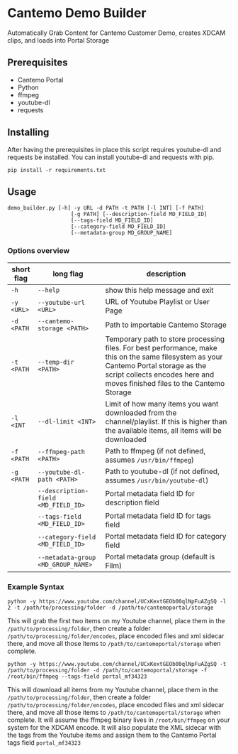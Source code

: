 # Cantemo Demo Builder

Automatically Grab Content for Cantemo Customer Demo, creates XDCAM clips, and
loads into Portal Storage

## Prerequisites

  - Cantemo Portal
  - Python
  - ffmpeg
  - youtube-dl
  - requests

## Installing

After having the prerequisites in place this script requires youtube-dl and requests be installed. You can
install youtube-dl and requests with pip.

```
pip install -r requirements.txt
```

## Usage

```
demo_builder.py [-h] -y URL -d PATH -t PATH [-l INT] [-f PATH]
                    [-g PATH] [--description-field MD_FIELD_ID]
                    [--tags-field MD_FIELD_ID]
                    [--category-field MD_FIELD_ID]
                    [--metadata-group MD_GROUP_NAME]
```

### Options overview

| short flag | long flag | description |
| ------ | ------ | ------ |
|  `-h` | `--help`  | show this help message and exit |
|  `-y <URL>` | `--youtube-url <URL>` | URL of Youtube Playlist or User Page |
|  `-d <PATH` | `--cantemo-storage <PATH>` | Path to importable Cantemo Storage |
|  `-t <PATH` | `--temp-dir <PATH>` | Temporary path to store processing files.  For best performance, make this on the same filesystem as your Cantemo Portal storage as the script collects encodes here and moves finished files to the Cantemo Storage|
|  `-l <INT` | `--dl-limit <INT>` | Limit of how many items you want downloaded from the channel/playlist. If this is higher than the available items, all items will be downloaded |
|  `-f <PATH` | `--ffmpeg-path <PATH>` | Path to ffmpeg (if not defined, assumes `/usr/bin/ffmpeg`) |
|  `-g <PATH` | `--youtube-dl-path <PATH>` | Path to youtube-dl (if not defined, assumes `/usr/bin/youtube-dl`) |
|  | `--description-field <MD_FIELD_ID>` | Portal metadata field ID for description field |
|  | `--tags-field <MD_FIELD_ID>` | Portal metadata field ID for tags field |
|  | `--category-field <MD_FIELD_ID>` | Portal metadata field ID for category field |
|   | `--metadata-group <MD_GROUP_NAME>` | Portal metadata group (default is Film) |

### Example Syntax

`python -y https://www.youtube.com/channel/UCxKextGEOb00qlNpFuAZgSQ -l 2 -t /path/to/processing/folder -d /path/to/cantemoportal/storage`

This will grab the first two items on my Youtube channel, place them in the `/path/to/processing/folder`, then create a folder `/path/to/processing/folder/encodes`, place encoded files and xml sidecar there, and move all those items to `/path/to/cantemoportal/storage` when complete.

`python -y https://www.youtube.com/channel/UCxKextGEOb00qlNpFuAZgSQ -t /path/to/processing/folder -d /path/to/cantemoportal/storage -f /root/bin/ffmpeg --tags-field portal_mf34323`

This will download all items from my Youtube channel, place them in the `/path/to/processing/folder`, then create a folder `/path/to/processing/folder/encodes`, place encoded files and xml sidecar there, and move all those items to `/path/to/cantemoportal/storage` when complete.  It will assume the ffmpeg binary lives in `/root/bin/ffmpeg` on your system for the XDCAM encode.  It will also populate the XML sidecar with the tags from the Youtube items and assign them to the Cantemo Portal tags field `portal_mf34323`
